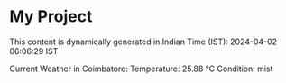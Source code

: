 # My Project

This content is dynamically generated in Indian Time (IST): 2024-04-02 06:06:29 IST


Current Weather in Coimbatore:
Temperature: 25.88 °C
Condition: mist
